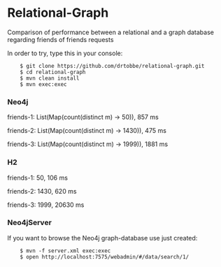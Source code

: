 Relational-Graph
================

Comparison of performance between a relational and a graph database regarding friends of friends requests

In order to try, type this in your console:

		$ git clone https://github.com/drtobbe/relational-graph.git
		$ cd relational-graph
		$ mvn clean install
		$ mvn exec:exec

### Neo4j
friends-1: List(Map(count(distinct m) -> 50)), 857 ms

friends-2: List(Map(count(distinct m) -> 1430)), 475 ms

friends-3: List(Map(count(distinct m) -> 1999)), 1881 ms

### H2 
friends-1: 50, 106 ms

friends-2: 1430, 620 ms

friends-3: 1999, 20630 ms

### Neo4jServer

If you want to browse the Neo4j graph-database use just created:

		$ mvn -f server.xml exec:exec
		$ open http://localhost:7575/webadmin/#/data/search/1/

